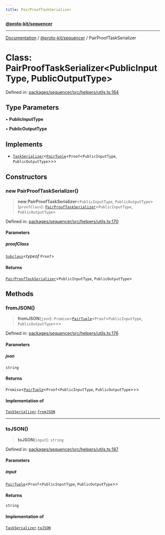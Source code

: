 ```yaml
---
title: PairProofTaskSerializer
---
```


[**@proto-kit/sequencer**](../README.md)

***

[Documentation](../../../README.md) / [@proto-kit/sequencer](../README.md) / PairProofTaskSerializer

# Class: PairProofTaskSerializer\<PublicInputType, PublicOutputType\>

Defined in: [packages/sequencer/src/helpers/utils.ts:164](https://github.com/proto-kit/framework/blob/28efa802e3737fc3b77339148b307ef7246f3ef1/packages/sequencer/src/helpers/utils.ts#L164)

## Type Parameters

• **PublicInputType**

• **PublicOutputType**

## Implements

- [`TaskSerializer`](../interfaces/TaskSerializer.md)\<[`PairTuple`](../type-aliases/PairTuple.md)\<`Proof`\<`PublicInputType`, `PublicOutputType`\>\>\>

## Constructors

### new PairProofTaskSerializer()

> **new PairProofTaskSerializer**\<`PublicInputType`, `PublicOutputType`\>(`proofClass`): [`PairProofTaskSerializer`](PairProofTaskSerializer.md)\<`PublicInputType`, `PublicOutputType`\>

Defined in: [packages/sequencer/src/helpers/utils.ts:170](https://github.com/proto-kit/framework/blob/28efa802e3737fc3b77339148b307ef7246f3ef1/packages/sequencer/src/helpers/utils.ts#L170)

#### Parameters

##### proofClass

[`Subclass`](../../protocol/type-aliases/Subclass.md)\<*typeof* `Proof`\>

#### Returns

[`PairProofTaskSerializer`](PairProofTaskSerializer.md)\<`PublicInputType`, `PublicOutputType`\>

## Methods

### fromJSON()

> **fromJSON**(`json`): `Promise`\<[`PairTuple`](../type-aliases/PairTuple.md)\<`Proof`\<`PublicInputType`, `PublicOutputType`\>\>\>

Defined in: [packages/sequencer/src/helpers/utils.ts:176](https://github.com/proto-kit/framework/blob/28efa802e3737fc3b77339148b307ef7246f3ef1/packages/sequencer/src/helpers/utils.ts#L176)

#### Parameters

##### json

`string`

#### Returns

`Promise`\<[`PairTuple`](../type-aliases/PairTuple.md)\<`Proof`\<`PublicInputType`, `PublicOutputType`\>\>\>

#### Implementation of

[`TaskSerializer`](../interfaces/TaskSerializer.md).[`fromJSON`](../interfaces/TaskSerializer.md#fromjson)

***

### toJSON()

> **toJSON**(`input`): `string`

Defined in: [packages/sequencer/src/helpers/utils.ts:187](https://github.com/proto-kit/framework/blob/28efa802e3737fc3b77339148b307ef7246f3ef1/packages/sequencer/src/helpers/utils.ts#L187)

#### Parameters

##### input

[`PairTuple`](../type-aliases/PairTuple.md)\<`Proof`\<`PublicInputType`, `PublicOutputType`\>\>

#### Returns

`string`

#### Implementation of

[`TaskSerializer`](../interfaces/TaskSerializer.md).[`toJSON`](../interfaces/TaskSerializer.md#tojson)
